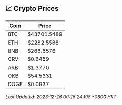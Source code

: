 ## 📈 Crypto Prices

| Coin | Price |
| ---- | ----- |
| BTC | $43701.5489 |
| ETH | $2282.5588 |
| BNB | $266.6576 |
| CRV | $0.6459 |
| ARB | $1.3770 |
| OKB | $54.5331 |
| DOGE | $0.0937 |

_Last Updated: 2023-12-26 00:26:24.198 +0800 HKT_